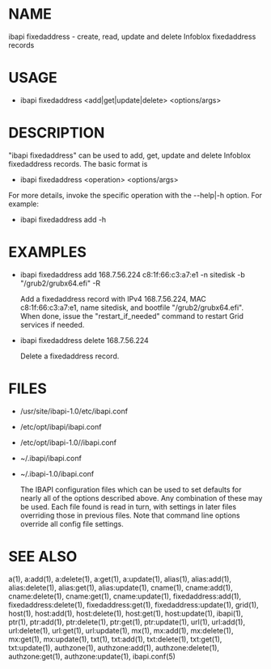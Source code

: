# NAME

ibapi fixedaddress - create, read, update and delete Infoblox fixedaddress records

# USAGE

- ibapi fixedaddress &lt;add|get|update|delete> &lt;options/args>

# DESCRIPTION

"ibapi fixedaddress" can be used to add, get, update and delete Infoblox
fixedaddress records.  The basic format is

- ibapi fixedaddress &lt;operation> &lt;options/args>

For more details, invoke the specific operation
with the --help|-h option. For example:

- ibapi fixedaddress add -h

# EXAMPLES

- ibapi fixedaddress add 168.7.56.224 c8:1f:66:c3:a7:e1 -n sitedisk -b "/grub2/grubx64.efi" -R

    Add a fixedaddress record with IPv4 168.7.56.224, MAC c8:1f:66:c3:a7:e1, name
    sitedisk, and bootfile "/grub2/grubx64.efi".  When done, issue the
    "restart\_if\_needed" command to restart Grid services if needed.

- ibapi fixedaddress delete 168.7.56.224

    Delete a fixedaddress record.

# FILES

- /usr/site/ibapi-1.0/etc/ibapi.conf
- /etc/opt/ibapi/ibapi.conf
- /etc/opt/ibapi-1.0//ibapi.conf
- ~/.ibapi/ibapi.conf
- ~/.ibapi-1.0/ibapi.conf

    The IBAPI configuration files which can be used to
    set defaults for nearly all of the options described above.
    Any combination of these may be used.
    Each file found is read in turn, with settings in later files
    overriding those in previous files.  Note that command line
    options override all config file settings.

# SEE ALSO

a(1),
a:add(1),
a:delete(1),
a:get(1),
a:update(1),
alias(1),
alias:add(1),
alias:delete(1),
alias:get(1),
alias:update(1),
cname(1),
cname:add(1),
cname:delete(1),
cname:get(1),
cname:update(1),
fixedaddress:add(1),
fixedaddress:delete(1),
fixedaddress:get(1),
fixedaddress:update(1),
grid(1),
host(1),
host:add(1),
host:delete(1),
host:get(1),
host:update(1),
ibapi(1),
ptr(1),
ptr:add(1),
ptr:delete(1),
ptr:get(1),
ptr:update(1),
url(1),
url:add(1),
url:delete(1),
url:get(1),
url:update(1),
mx(1),
mx:add(1),
mx:delete(1),
mx:get(1),
mx:update(1),
txt(1),
txt:add(1),
txt:delete(1),
txt:get(1),
txt:update(1),
authzone(1),
authzone:add(1),
authzone:delete(1),
authzone:get(1),
authzone:update(1),
ibapi.conf(5)

